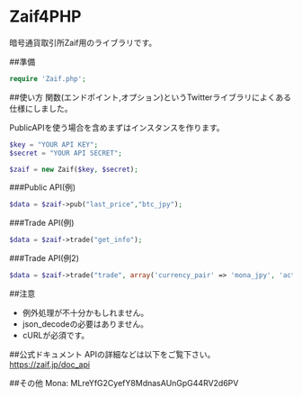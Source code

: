 Zaif4PHP
==========

暗号通貨取引所Zaif用のライブラリです。

##準備

```php
require 'Zaif.php';
```

##使い方
関数(エンドポイント,オプション)というTwitterライブラリによくある仕様にしました。  
  
  
PublicAPIを使う場合を含めまずはインスタンスを作ります。
```php
$key = "YOUR API KEY";
$secret = "YOUR API SECRET";

$zaif = new Zaif($key, $secret);
```
###Public API(例)
```php
$data = $zaif->pub("last_price","btc_jpy");
```

###Trade API(例)
```php
$data = $zaif->trade("get_info");
```
###Trade API(例2)
```php
$data = $zaif->trade("trade", array('currency_pair' => 'mona_jpy', 'action' => 'ask', 'price' => 10000, 'amount' => 1 ) );
```

##注意
 - 例外処理が不十分かもしれません。
 - json_decodeの必要はありません。
 - cURLが必須です。
 
##公式ドキュメント
APIの詳細などは以下をご覧下さい。  
https://zaif.jp/doc_api

##その他
Mona: MLreYfG2CyefY8MdnasAUnGpG44RV2d6PV
